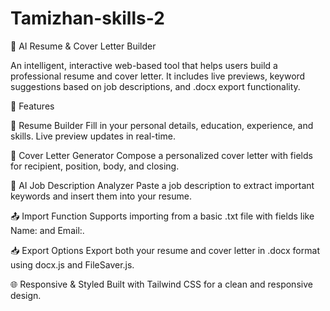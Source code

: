 # Tamizhan-skills-2

🧠 AI Resume & Cover Letter Builder

An intelligent, interactive web-based tool that helps users build a professional resume and cover letter. It includes live previews, keyword suggestions based on job descriptions, and .docx export functionality.

🔧 Features

📝 Resume Builder
Fill in your personal details, education, experience, and skills. Live preview updates in real-time.

📄 Cover Letter Generator
Compose a personalized cover letter with fields for recipient, position, body, and closing.

🤖 AI Job Description Analyzer
Paste a job description to extract important keywords and insert them into your resume.

📤 Import Function
Supports importing from a basic .txt file with fields like Name: and Email:.

📥 Export Options
Export both your resume and cover letter in .docx format using docx.js and FileSaver.js.

🌐 Responsive & Styled
Built with Tailwind CSS for a clean and responsive design.
